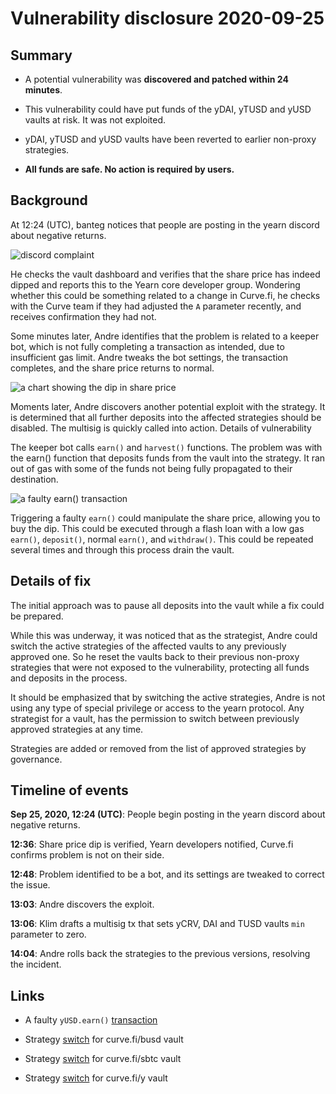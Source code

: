 # Vulnerability disclosure 2020-09-25

## Summary

- A potential vulnerability was **discovered and patched within 24 minutes**.

- This vulnerability could have put funds of the yDAI, yTUSD and yUSD vaults at risk. It was not exploited.  

- yDAI, yTUSD and yUSD vaults have been reverted to earlier non-proxy strategies. 

- **All funds are safe. No action is required by users.**

## Background

At 12:24 (UTC), banteg notices that people are posting in the yearn discord about negative returns.

![discord complaint](https://user-images.githubusercontent.com/4562643/94305114-e4fc2e00-ff9a-11ea-9025-a7fa8190d98e.png)

He checks the vault dashboard and verifies that the share price has indeed dipped and reports this to the Yearn core developer group. Wondering whether this could be something related to a change in Curve.fi, he checks with the Curve team if they had adjusted the `A` parameter recently, and receives confirmation they had not. 

Some minutes later, Andre identifies that the problem is related to a keeper bot, which is not fully completing a transaction as intended, due to insufficient gas limit. Andre tweaks the bot settings, the transaction completes, and the share price returns to normal.

![a chart showing the dip in share price](https://user-images.githubusercontent.com/4562643/94305233-0d842800-ff9b-11ea-9b27-68000bdd7504.png)

Moments later, Andre discovers another potential exploit with the strategy. It is determined that all further deposits into the affected strategies should be disabled. The multisig is quickly called into action.
Details of vulnerability

The keeper bot calls `earn()` and `harvest()` functions. The problem was with the earn() function that deposits funds from the vault into the strategy. It ran out of gas with some of the funds not being fully propagated to their destination.

![a faulty earn() transaction](https://user-images.githubusercontent.com/4562643/94305037-c5650580-ff9a-11ea-955d-96ed53bd8a3e.png)

Triggering a faulty `earn()` could manipulate the share price, allowing you to buy the dip. This could be executed through a flash loan with a low gas `earn()`, `deposit()`, normal `earn()`, and `withdraw()`. This could be repeated several times and through this process drain the vault.

## Details of fix

The initial approach was to pause all deposits into the vault while a fix could be prepared.

While this was underway, it was noticed that as the strategist, Andre could switch the active strategies of the affected vaults to any previously approved one. So he reset the vaults back to their previous non-proxy strategies that were not exposed to the vulnerability, protecting all funds and deposits in the process.

It should be emphasized that by switching the active strategies, Andre is not using any type of special privilege or access to the yearn protocol. Any strategist for a vault, has the permission to switch between previously approved strategies at any time.

Strategies are added or removed from the list of approved strategies by governance.

## Timeline of events

**Sep 25, 2020, 12:24 (UTC)**: People begin posting in the yearn discord about negative returns.

**12:36**: Share price dip is verified, Yearn developers notified, Curve.fi confirms problem is not on their side.

**12:48**: Problem identified to be a bot, and its settings are tweaked to correct the issue.

**13:03**: Andre discovers the exploit.

**13:06**: Klim drafts a multisig tx that sets yCRV, DAI and TUSD vaults `min` parameter to zero.

**14:04**: Andre rolls back the strategies to the previous versions, resolving the incident.

## Links

- A faulty `yUSD.earn()` [transaction](https://ethtx.info/mainnet/0x43214df3eeac9073db188d641b3fbb6424e1debe0f6438ec3ae3e6450ca0c27c)

- Strategy [switch](https://ethtx.info/mainnet/0x485963064dd3d4212a4ddd11aa1d4c442e5d0709538efb0582a029837158825e) for curve.fi/busd vault

- Strategy [switch](https://ethtx.info/mainnet/0xd87d6db9762bf3c853dbb2e445250b3c9d1ae97e71d6b5b8c3cca3c6cfc08108) for curve.fi/sbtc vault

- Strategy [switch](https://ethtx.info/mainnet/0x355803ec61699f92ae72c991cb225bb77b6b580f7ff0bd59478c693187c15682) for curve.fi/y vault
